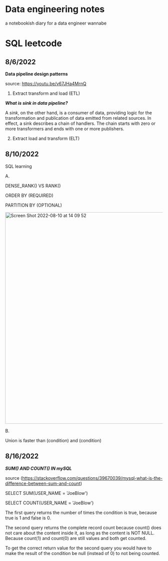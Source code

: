 # Data engineering notes
a notebookish diary for a data engineer wannabe


# SQL leetcode

## 8/6/2022

**Data pipeline design patterns**

source: https://youtu.be/v67JHa4MrnQ

1. Extract transform and load (ETL)


***What is sink in data pipeline?***

A *sink*, on the other hand, is a consumer of data, providing logic for the transformation and publication of data emitted from related sources. In effect, a sink describes a chain of handlers. The chain starts with zero or more transformers and ends with one or more publishers.

2. Extract load and transform (ELT)


## 8/10/2022

SQL learning

A. 

  DENSE_RANK() VS RANK()

  ORDER BY (REQUIRED)

  PARTITION BY (OPTIONAL)
  
  
  <img width="675" alt="Screen Shot 2022-08-10 at 14 09 52" src="https://user-images.githubusercontent.com/99423162/183985737-c161c503-6820-402d-952a-489f844f69b4.png">

B.

  Union is faster than (condition) and (condition)


## 8/16/2022
***SUM() AND COUNT() IN mySQL***

source (https://stackoverflow.com/questions/39670039/mysql-what-is-the-difference-between-sum-and-count)

SELECT SUM(USER_NAME =  'JoeBlow') 

SELECT COUNT(USER_NAME =  'JoeBlow') 

The first query returns the number of times the condition is true, because true is 1 and false is 0.

The second query returns the complete record count because count() does not care about the content inside it, as long as the content is NOT NULL. Because count(1) and count(0) are still values and both get counted.

To get the correct return value for the second query you would have to make the result of the condition be null (instead of 0) to not being counted.



